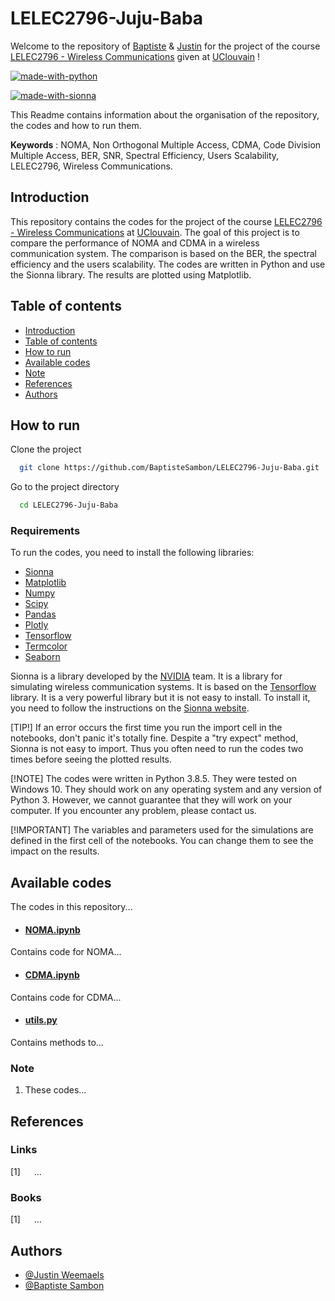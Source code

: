 # LELEC2796-Juju-Baba

Welcome to the repository of  [Baptiste](https://github.com/BaptisteSambon)  & [Justin](https://github.com/Just1Wmls) for the project of the course [LELEC2796 - Wireless Communications](https://uclouvain.be/en-cours-2023-lelec2796) given at [UClouvain](https://uclouvain.be/fr/index.html) ! 

[![made-with-python](https://img.shields.io/badge/python-%2314354C.svg?&style=for-the-badge&logo=python&logoColor=white)](https://www.youtube.com/watch?v=dQw4w9WgXcQ)

[![made-with-sionna](https://img.shields.io/badge/Sionna_library-orange)](https://nvlabs.github.io/sionna/)

This Readme contains information about the organisation of the repository, the codes and how to run them.

**Keywords** : NOMA, Non Orthogonal Multiple Access, CDMA, Code Division Multiple Access, BER, SNR, Spectral Efficiency, Users Scalability, LELEC2796, Wireless Communications. 

## Introduction

This repository contains the codes for the project of the course [LELEC2796 - Wireless Communications](https://uclouvain.be/en-cours-2023-lelec2796) at [UClouvain](https://uclouvain.be/fr/index.html). The goal of this project is to compare the performance of NOMA and CDMA in a wireless communication system. The comparison is based on the BER, the spectral efficiency and the users scalability. The codes are written in Python and use the Sionna library. The results are plotted using Matplotlib.

## Table of contents

- [Introduction](#introduction)
- [Table of contents](#table-of-contents)
- [How to run](#how-to-run)
- [Available codes](#available-codes)
- [Note](#note)
- [References](#references)
- [Authors](#authors)

## How to run

Clone the project

```bash
  git clone https://github.com/BaptisteSambon/LELEC2796-Juju-Baba.git 
```

Go to the project directory

```bash
  cd LELEC2796-Juju-Baba
```

### Requirements

To run the codes, you need to install the following libraries:

- [Sionna](https://nvlabs.github.io/sionna/)
- [Matplotlib](https://matplotlib.org/)
- [Numpy](https://numpy.org/)
- [Scipy](https://www.scipy.org/)
- [Pandas](https://pandas.pydata.org/)
- [Plotly](https://plotly.com/python/)
- [Tensorflow](https://www.tensorflow.org/)
- [Termcolor](https://pypi.org/project/termcolor/)
- [Seaborn](https://seaborn.pydata.org/)

Sionna is a library developed by the [NVIDIA](https://www.nvidia.com/en-us/) team. It is a library for simulating wireless communication systems. It is based on the [Tensorflow](https://www.tensorflow.org/) library. It is a very powerful library but it is not easy to install. To install it, you need to follow the instructions on the [Sionna website](https://nvlabs.github.io/sionna/installation.html).


[TIP!]
If an error occurs the first time you run the import cell in the notebooks, don't panic it's totally fine. Despite a "try expect" method, Sionna is not easy to import. Thus you often need to run the codes two times before seeing the plotted results.

[!NOTE] 
The codes were written in Python 3.8.5. They were tested on Windows 10. They should work on any operating system and any version of Python 3. However, we cannot guarantee that they will work on your computer. If you encounter any problem, please contact us.

[!IMPORTANT]
The variables and parameters used for the simulations are defined in the first cell of the notebooks. You can change them to see the impact on the results. 

## Available codes

The codes in this repository...

- #### [NOMA.ipynb](./NOMA.ipynb)
Contains code for NOMA...

- #### [CDMA.ipynb](./CDMA.ipynb)
Contains code for CDMA...

- #### [utils.py](./utils.py)
Contains methods to...


### Note

1. These codes...

## References

### Links

[1] &emsp; ...

### Books

[1] &emsp; ...

## Authors
- [@Justin Weemaels](https://github.com/Just1Wmls)
- [@Baptiste Sambon](https://github.com/BaptisteSambon) 